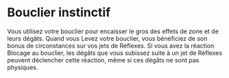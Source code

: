 # Bouclier instinctif

<p>Vous utilisez votre bouclier pour encaisser le gros des effets de zone et de leurs dégâts. Quand vous Levez votre bouclier, vous bénéficiez de son bonus de circonstances sur vos jets de Réflexes. Si vous avez la réaction Blocage au bouclier, les dégâts que vous subissez suite à un jet de Réflexes peuvent déclencher cette réaction, même si ces dégâts ne sont pas physiques.</p>